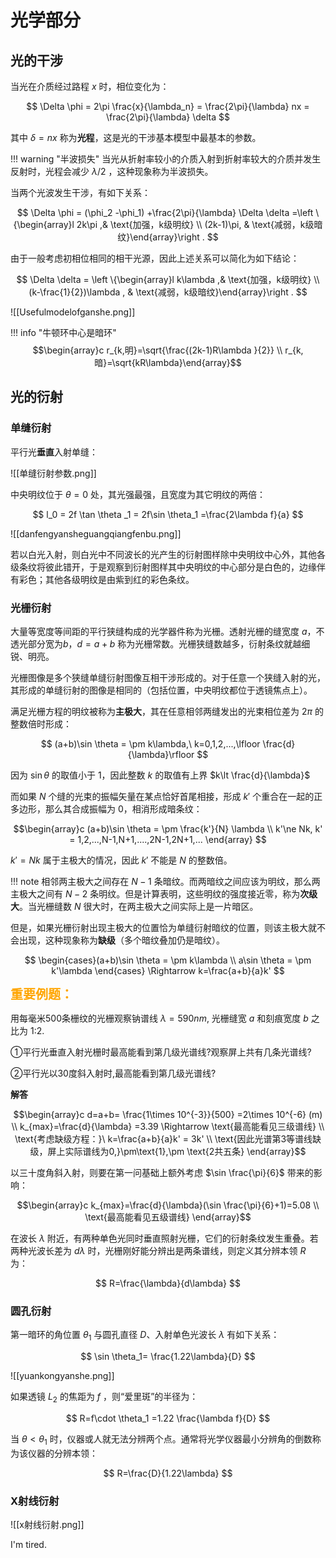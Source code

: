 
# 光学部分

## 光的干涉

当光在介质经过路程 $x$ 时，相位变化为：

$$
\Delta \phi = 2\pi \frac{x}{\lambda_n} = \frac{2\pi}{\lambda} nx = \frac{2\pi}{\lambda} \delta
$$

其中 $\delta = nx$ 称为**光程**，这是光的干涉基本模型中最基本的参数。

!!! warning "半波损失"
	当光从折射率较小的介质入射到折射率较大的介质并发生反射时，光程会减少 $\lambda/2$ ，这种现象称为半波损失。

当两个光波发生干涉，有如下关系：

$$
\Delta \phi = (\phi_2 -\phi_1) +\frac{2\pi}{\lambda} \Delta \delta =\left \{\begin{array}l 2k\pi ,& \text{加强，k级明纹} \\ (2k-1)\pi, & \text{减弱，k级暗纹}\end{array}\right .
$$

由于一般考虑初相位相同的相干光源，因此上述关系可以简化为如下结论：

$$
\Delta \delta = \left \{\begin{array}l k\lambda ,& \text{加强，k级明纹} \\ (k-\frac{1}{2})\lambda , & \text{减弱，k级暗纹}\end{array}\right .
$$

![[Usefulmodelofganshe.png]]

!!! info "牛顿环中心是暗环"
	$$\begin{array}c r_{k,明}=\sqrt{\frac{(2k-1)R\lambda }{2}} \\ r_{k,暗}=\sqrt{kR\lambda}\end{array}$$

## 光的衍射

### 单缝衍射

平行光**垂直**入射单缝：

![[单缝衍射参数.png]]

中央明纹位于 $\theta = 0$ 处，其光强最强，且宽度为其它明纹的两倍：

$$
l_0 = 2f \tan \theta _1 = 2f\sin \theta_1 =\frac{2\lambda f}{a}
$$

![[danfengyansheguangqiangfenbu.png]]

若以白光入射，则白光中不同波长的光产生的衍射图样除中央明纹中心外，其他各级条纹将彼此错开，于是观察到衍射图样其中央明纹的中心部分是白色的，边缘伴有彩色；其他各级明纹是由紫到红的彩色条纹。

### 光栅衍射

大量等宽度等间距的平行狭缝构成的光学器件称为光栅。透射光栅的缝宽度 $a$，不透光部分宽为$b$，$d=a+b$ 称为光栅常数。光栅狭缝数越多，衍射条纹就越细锐、明亮。

光栅图像是多个狭缝单缝衍射图像互相干涉形成的。对于任意一个狭缝入射的光，其形成的单缝衍射的图像是相同的（包括位置，中央明纹都位于透镜焦点上）。

满足光栅方程的明纹被称为**主极大**，其在任意相邻两缝发出的光束相位差为 $2\pi$ 的整数倍时形成：

$$
(a+b)\sin \theta = \pm k\lambda,\ k=0,1,2,...,\lfloor \frac{d}{\lambda}\rfloor
$$

因为 $\sin \theta$ 的取值小于 1，因此整数 $k$ 的取值有上界 $k\lt \frac{d}{\lambda}$

而如果 $N$ 个缝的光束的振幅矢量在某点恰好首尾相接，形成 $k'$ 个重合在一起的正多边形，那么其合成振幅为 0，相消形成暗条纹：

$$\begin{array}c
(a+b)\sin \theta = \pm \frac{k'}{N} \lambda \\
k'\ne Nk, k' = 1,2,...,N-1,N+1,....,2N-1,2N+1,...
\end{array}
$$

$k'=Nk$ 属于主极大的情况，因此 $k'$ 不能是 $N$ 的整数倍。

!!! note
	相邻两主极大之间存在 $N-1$ 条暗纹。而两暗纹之间应该为明纹，那么两主极大之间有 $N-2$ 条明纹。但是计算表明，这些明纹的强度接近零，称为**次级大**。当光栅缝数 $N$ 很大时，在两主极大之间实际上是一片暗区。

但是，如果光栅衍射出现主极大的位置恰为单缝衍射暗纹的位置，则该主极大就不会出现，这种现象称为**缺级**（多个暗纹叠加仍是暗纹）。

$$
\begin{cases}(a+b)\sin \theta = \pm k\lambda \\ 
a\sin \theta = \pm k'\lambda 
\end{cases} \Rightarrow k=\frac{a+b}{a}k'
$$

<font style="font-weight: 1000;font-size: 20px" color="orange">重要例题：</font>

用每毫米500条栅纹的光栅观察钠谱线 $\lambda=590nm$, 光栅缝宽 $a$ 和刻痕宽度 $b$ 之比为 1:2.

①平行光垂直入射光栅时最高能看到第几级光谱线?观察屏上共有几条光谱线?

②平行光以30度斜入射时,最高能看到第几级光谱线?

**解答**

$$\begin{array}c
d=a+b= \frac{1\times 10^{-3}}{500} =2\times 10^{-6} (m) \\
k_{max}=\frac{d}{\lambda} =3.39 \Rightarrow \text{最高能看见三级谱线} \\
\text{考虑缺级方程：}\ k=\frac{a+b}{a}k' = 3k' \\
\text{因此光谱第3等谱线缺级，屏上实际谱线为0,}\pm\text{1},\pm
\text{2共五条}
\end{array}$$

以三十度角斜入射，则要在第一问基础上额外考虑 $\sin \frac{\pi}{6}$ 带来的影响：

$$\begin{array}c
k_{max}=\frac{d}{\lambda}(\sin \frac{\pi}{6}+1)=5.08 \\
\text{最高能看见五级谱线}
\end{array}$$

在波长 $\lambda$ 附近，有两种单色光同时垂直照射光栅，它们的衍射条纹发生重叠。若两种光波长差为 $d\lambda$ 时，光栅刚好能分辨出是两条谱线，则定义其分辨本领 $R$ 为：

$$
R=\frac{\lambda}{d\lambda}
$$

### 圆孔衍射

第一暗环的角位置 $\theta_1$ 与圆孔直径 $D$、入射单色光波长 $\lambda$ 有如下关系：

$$
\sin \theta_1= \frac{1.22\lambda}{D}
$$

![[yuankongyanshe.png]]

如果透镜 $L_2$ 的焦距为 $f$ ，则“爱里斑”的半径为：

$$
R=f\cdot \theta_1 =1.22 \frac{\lambda f}{D}
$$

当 $\theta <\theta_1$ 时，仪器或人就无法分辨两个点。通常将光学仪器最小分辨角的倒数称为该仪器的分辨本领：

$$
R=\frac{D}{1.22\lambda}
$$

### X射线衍射

![[x射线衍射.png]]

I'm tired.

